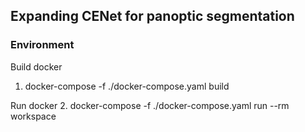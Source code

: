 ## Expanding CENet for panoptic segmentation

### Environment

Build docker
1. docker-compose -f ./docker-compose.yaml build

Run docker
2. docker-compose -f ./docker-compose.yaml run --rm workspace


